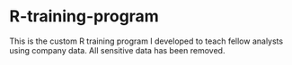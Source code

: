 # R-training-program
This is the custom R training program I developed to teach fellow analysts using company data. All sensitive data has been removed.

